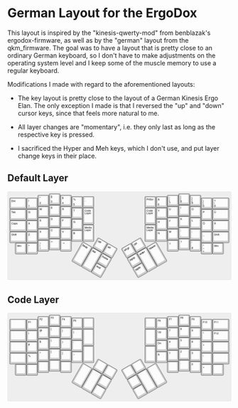 # German Layout for the ErgoDox

This layout is inspired by the "kinesis-qwerty-mod" from benblazak's
ergodox-firmware, as well as by the "german" layout from the qkm_firmware.
The goal was to have a layout that is pretty close to an ordinary German
keyboard, so I don't have to make adjustments on the operating system level
and I keep some of the muscle memory to use a regular keyboard.

Modifications I made with regard to the aforementioned layouts:

* The key layout is pretty close to the layout of a German Kinesis Ergo Elan.
  The only exception I made is that I reversed the "up" and "down" cursor keys,
  since that feels more natural to me.

* All layer changes are "momentary", i.e. they only last as long as the respective key is pressed.

* I sacrificed the Hyper and Meh keys, which I don't use, and put layer change keys in their place.

## Default Layer

![Layout of the default layer](layout.png "Layout of the default layer")

## Code Layer

![Layout of the code layer](layout-code.png "Layout of the code layer")
